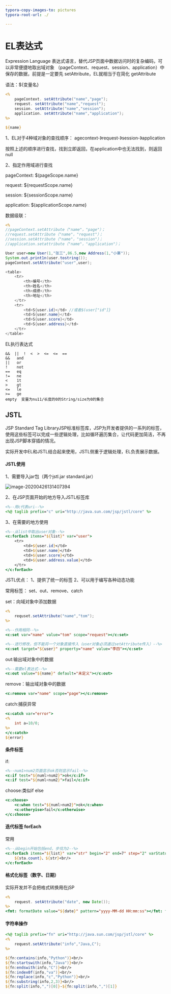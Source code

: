```yaml
---
typora-copy-images-to: pictures
typora-root-url: ./

---
```


# EL表达式

Expression Language 表达式语言，替代JSP页面中数据访问时的复杂编码，可以非常便捷地取出域对象
（pageContext、request、session、application）中保存的数据，前提是一定要先 setAttribute，EL就相当于在简化 getAttribute

语法：${变量名}

```jsp
<%
	pageContext. setAttribute("name","page"); 
	request. setAttribute("name","request"); 
	session. setAttribute("name","session"); 
	application. setAttribute("name","application");
%>
```

```JSP
${name}
```

1、EL对于4种域对象的查找顺序：
agecontext-》request-》session-》application

按照上述的顺序进行查找，找到立即返回，在application中也无法找到，则返回null



2、指定作用域进行查找

pageContext:       $(pageScope.name}

request:                ${requestScope.name}

session:                ${sessionScope.name}

application:         $(applicationScope.name}



数据级联：

```JSP
<%
//pageContext.setAttribute（"name"，"page"）；
//request.setAttribute（"name"，"request"）；
//session.setAttribute（"name"，"session"）；
//application.setattribute（"name"，"application"）；

User user=new User(1,"张三",86.5,new Address(1,"小寨"));
System.out.print1n(user.tostring());
pageContext.setAttribute("user",user);

<table>
	<tr>
		<th>编号</th>
        <th>姓名</th>
        <th>成绩</th>
        <th>地址</th>
	</tr>
	<tr>
        <td>S{user.id}</td> //或者$(user["id"]}
        <td>S{user.name}</td>
        <td>S{user.score}</td>
        <td>S{user.address}</td>
	</tr>
</table>
```



EL执行表达式

```
&&  ||  !  <  >  <=  <=  ==
&&   and
||   or
! 	 not
==   eq
!=   ne
<    1t
>    gt
<=   le
>=   ge
empty  变量为nu11/长度的0的String/size为0的集合
```



## JSTL

JSP Standard Tag LibraryJSP标准标签库，JSP为开发者提供的一系列的标签，使用这些标签可以完成一些逻辑处理，比如循环遍历集合，让代码更加简洁，不再出现JSP脚本穿插的情况。

实际开发中EL和JSTL结合起来使用，JSTL侧重于逻辑处理，EL负责展示数据。

#### JSTL使用

1、需要导入jar包（两个jstl.jar standard.jar）

![image-20200426131407394](https://gitee.com/zero049/MyNoteImages/raw/master/image-20200426131407394.png)

2、在JSP页面开始的地方导入JSTL标签库

```JSP
<%--用c代表uri--%>
<%@ taglib prefix="c" uri="http://java.sun.com/jsp/jstl/core" %> 
```

3、在需要的地方使用

```jsp
<%--从list中取出user对象--%>
<c:forEach items="${list}" var="user">
	<tr>
		<td>${user.id}</td>
		<td>${user.name}</td>
		<td>${user.score}</td>
		<td>${user.address.value}</td>
    </tr>
</c:forEach>
```

JSTL优点：
1、提供了统一的标签
2、可以用于编写各种动态功能

常用标签：
set、out、remove、catch

set：向域对象中添加数据

```jsp 
<%
	requset.setAttribute("name","tom");
%>

<%--作用相同--%>
<c:set var="name" value="tom" scope="request"></c:set>

<%--进行修改，但不能将一个对象直接传入（user对象必须通过setAttribute传入）--%>
<c:set target="${user}" property="name" value="李四"></c:set>
```

out:输出域对象中的数据

```jsp
<%--需要el表达式--%>
<c:out value="${name}" default="未定义"></c:out>
```

remove：输出域对象中的数据

```jsp
<c:remove var="name" scope="page"></c:remove>
```

catch:捕获异常

```JSP
<c:catch var="error">
<%
	int a=10/0;
%>
</c:catch>
${error}
```

 ####  条件标签

if:

```JSP
<%--num1>num2页面显示ok否则显示fail--%>
<c:if test="${numl>num2}">ok</c:if>
<c:if test="${numl<num2}">fail</c:if>
```

choose:类似if else

```jsp
<c:choose>
    <c:when test="${numl>num2}">ok</c:when>
    <c:otheryise>fail</c:otherwise>
</c:choose>
```

#### 迭代标签 forEach

常用

```JSP
<%--从begin开始包括end，步伐为2--%>
<c:forEach items="${list}" var="str" begin="2" end=7" step="2" varStatus="sta">
	${sta.count}、${str}<br/>
</c:forEach>
```

#### 格式化标签（数字、日期）

实际开发并不会把格式转换用在jSP

```jsp
<%
	request. setAttribute("date", new Date());
%>
<fmt: formatDate value="${date}" pattern="yyyy-MM-dd HH:mm:ss"></fmt: formatDate>
```

#### 字符串操作

```jsp
<%@ taglib prefix="fn" uri="http://java.sun.com/jsp/jstl/core" %> 
<%
	request.setAttribute("info","Java,C");
%>

${fn:contains(info,"Python")}<br/>
${fn:startswith(info,"Java")}<br/>
${fn:endswith(info,"C")}<br/>
${fn:index0f(info,"va")}<br/>
${fn:replace(info,"c","Python")}<br/>
${fn:substring(info,2,3)}<br/>
${fn:split(info,",")[0]}-${fn:split(info,",")[1]}
```

